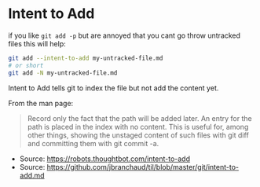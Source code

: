 # Intent to Add 

if you like `git add -p` but are annoyed that you cant go throw untracked files this will help:
```Bash
git add --intent-to-add my-untracked-file.md
# or short
git add -N my-untracked-file.md
```
Intent to Add tells git to index the file but not add the content yet.

From the man page:

> Record only the fact that the path will be added later. An entry for the
> path is placed in the index with no content. This is useful for, among other
> things, showing the unstaged content of such files
> with git diff and committing them with git commit -a.

* Source: https://robots.thoughtbot.com/intent-to-add
* Source: https://github.com/jbranchaud/til/blob/master/git/intent-to-add.md
